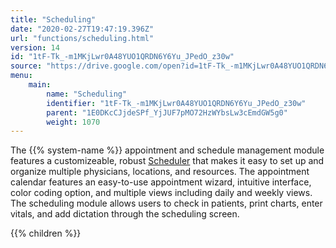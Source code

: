 ```yaml
---
title: "Scheduling"
date: "2020-02-27T19:47:19.396Z"
url: "functions/scheduling.html"
version: 14
id: "1tF-Tk_-m1MKjLwr0A48YUO1QRDN6Y6Yu_JPedO_z30w"
source: "https://drive.google.com/open?id=1tF-Tk_-m1MKjLwr0A48YUO1QRDN6Y6Yu_JPedO_z30w"
menu:
    main:
        name: "Scheduling"
        identifier: "1tF-Tk_-m1MKjLwr0A48YUO1QRDN6Y6Yu_JPedO_z30w"
        parent: "1E0DKcCJjdeSPf_YjJUF7pMO72HzWYbsLw3cEmdGW5g0"
        weight: 1070
---
```









The {{% system-name %}} appointment and schedule management module features a customizeable, robust [Scheduler](https://system/?func=scheduler#Now) that makes it easy to set up and organize multiple physicians, locations, and resources. The appointment calendar features an easy-to-use appointment wizard, intuitive interface, color coding option, and multiple views including daily and weekly views. The scheduling module allows users to check in patients, print charts, enter vitals, and add dictation through the scheduling screen.









{{% children %}}

